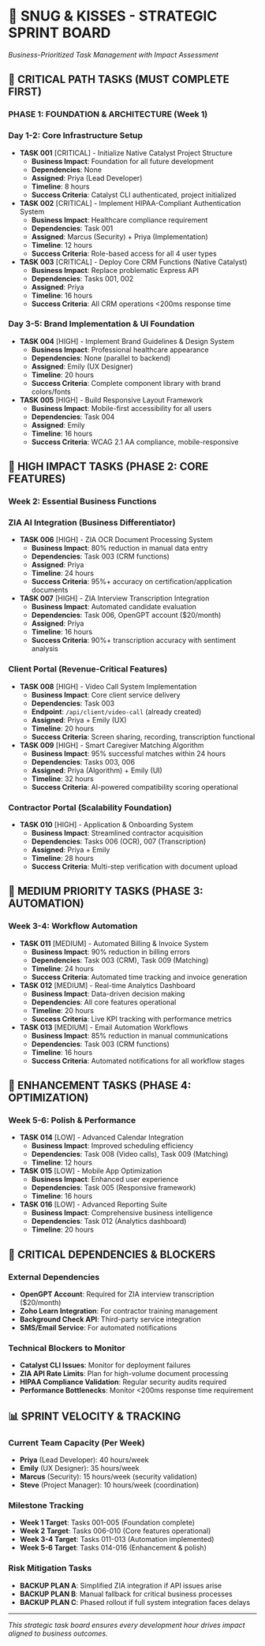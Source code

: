 # 📝 SNUG & KISSES - STRATEGIC SPRINT BOARD
*Business-Prioritized Task Management with Impact Assessment*
## 🚀 **CRITICAL PATH TASKS (MUST COMPLETE FIRST)**
### **PHASE 1: FOUNDATION & ARCHITECTURE (Week 1)**
### **Day 1-2: Core Infrastructure Setup**
- **TASK 001** [CRITICAL] - Initialize Native Catalyst Project Structure
	- **Business Impact**: Foundation for all future development
	- **Dependencies**: None
	- **Assigned**: Priya (Lead Developer)
	- **Timeline**: 8 hours
	- **Success Criteria**: Catalyst CLI authenticated, project initialized
- **TASK 002** [CRITICAL] - Implement HIPAA-Compliant Authentication System
	- **Business Impact**: Healthcare compliance requirement
	- **Dependencies**: Task 001
	- **Assigned**: Marcus (Security) + Priya (Implementation)
	- **Timeline**: 12 hours
	- **Success Criteria**: Role-based access for all 4 user types
- **TASK 003** [CRITICAL] - Deploy Core CRM Functions (Native Catalyst)
	- **Business Impact**: Replace problematic Express API
	- **Dependencies**: Tasks 001, 002
	- **Assigned**: Priya
	- **Timeline**: 16 hours
	- **Success Criteria**: All CRM operations <200ms response time
### **Day 3-5: Brand Implementation & UI Foundation**
- **TASK 004** [HIGH] - Implement Brand Guidelines & Design System
	- **Business Impact**: Professional healthcare appearance
	- **Dependencies**: None (parallel to backend)
	- **Assigned**: Emily (UX Designer)
	- **Timeline**: 20 hours
	- **Success Criteria**: Complete component library with brand colors/fonts
- **TASK 005** [HIGH] - Build Responsive Layout Framework
	- **Business Impact**: Mobile-first accessibility for all users
	- **Dependencies**: Task 004
	- **Assigned**: Emily
	- **Timeline**: 16 hours
	- **Success Criteria**: WCAG 2.1 AA compliance, mobile-responsive
## 🎯 **HIGH IMPACT TASKS (PHASE 2: CORE FEATURES)**
### **Week 2: Essential Business Functions**
### **ZIA AI Integration (Business Differentiator)**
- **TASK 006** [HIGH] - ZIA OCR Document Processing System
	- **Business Impact**: 80% reduction in manual data entry
	- **Dependencies**: Task 003 (CRM functions)
	- **Assigned**: Priya
	- **Timeline**: 24 hours
	- **Success Criteria**: 95%+ accuracy on certification/application documents
- **TASK 007** [HIGH] - ZIA Interview Transcription Integration
	- **Business Impact**: Automated candidate evaluation
	- **Dependencies**: Task 006, OpenGPT account ($20/month)
	- **Assigned**: Priya
	- **Timeline**: 16 hours
	- **Success Criteria**: 90%+ transcription accuracy with sentiment analysis
### **Client Portal (Revenue-Critical Features)**
- **TASK 008** [HIGH] - Video Call System Implementation
	- **Business Impact**: Core client service delivery
	- **Dependencies**: Task 003
	- **Endpoint**: `/api/client/video-call` (already created)
	- **Assigned**: Priya + Emily (UX)
	- **Timeline**: 20 hours
	- **Success Criteria**: Screen sharing, recording, transcription functional
- **TASK 009** [HIGH] - Smart Caregiver Matching Algorithm
	- **Business Impact**: 95% successful matches within 24 hours
	- **Dependencies**: Tasks 003, 006
	- **Assigned**: Priya (Algorithm) + Emily (UI)
	- **Timeline**: 32 hours
	- **Success Criteria**: AI-powered compatibility scoring operational
### **Contractor Portal (Scalability Foundation)**
- **TASK 010** [HIGH] - Application & Onboarding System
	- **Business Impact**: Streamlined contractor acquisition
	- **Dependencies**: Tasks 006 (OCR), 007 (Transcription)
	- **Assigned**: Priya + Emily
	- **Timeline**: 28 hours
	- **Success Criteria**: Multi-step verification with document upload
## 🔧 **MEDIUM PRIORITY TASKS (PHASE 3: AUTOMATION)**
### **Week 3-4: Workflow Automation**
- **TASK 011** [MEDIUM] - Automated Billing & Invoice System
	- **Business Impact**: 90% reduction in billing errors
	- **Dependencies**: Task 003 (CRM), Task 009 (Matching)
	- **Timeline**: 24 hours
	- **Success Criteria**: Automated time tracking and invoice generation
- **TASK 012** [MEDIUM] - Real-time Analytics Dashboard
	- **Business Impact**: Data-driven decision making
	- **Dependencies**: All core features operational
	- **Timeline**: 20 hours
	- **Success Criteria**: Live KPI tracking with performance metrics
- **TASK 013** [MEDIUM] - Email Automation Workflows
	- **Business Impact**: 85% reduction in manual communications
	- **Dependencies**: Task 003 (CRM functions)
	- **Timeline**: 16 hours
	- **Success Criteria**: Automated notifications for all workflow stages
## 📱 **ENHANCEMENT TASKS (PHASE 4: OPTIMIZATION)**
### **Week 5-6: Polish & Performance**
- **TASK 014** [LOW] - Advanced Calendar Integration
	- **Business Impact**: Improved scheduling efficiency
	- **Dependencies**: Task 008 (Video calls), Task 009 (Matching)
	- **Timeline**: 12 hours
- **TASK 015** [LOW] - Mobile App Optimization
	- **Business Impact**: Enhanced user experience
	- **Dependencies**: Task 005 (Responsive framework)
	- **Timeline**: 16 hours
- **TASK 016** [LOW] - Advanced Reporting Suite
	- **Business Impact**: Comprehensive business intelligence
	- **Dependencies**: Task 012 (Analytics dashboard)
	- **Timeline**: 20 hours
## 🚨 **CRITICAL DEPENDENCIES & BLOCKERS**
### **External Dependencies**
- **OpenGPT Account**: Required for ZIA interview transcription ($20/month)
- **Zoho Learn Integration**: For contractor training management
- **Background Check API**: Third-party service integration
- **SMS/Email Service**: For automated notifications
### **Technical Blockers to Monitor**
- **Catalyst CLI Issues**: Monitor for deployment failures
- **ZIA API Rate Limits**: Plan for high-volume document processing
- **HIPAA Compliance Validation**: Regular security audits required
- **Performance Bottlenecks**: Monitor <200ms response time requirement
## 📊 **SPRINT VELOCITY & TRACKING**
### **Current Team Capacity (Per Week)**
- **Priya** (Lead Developer): 40 hours/week
- **Emily** (UX Designer): 35 hours/week
- **Marcus** (Security): 15 hours/week (security validation)
- **Steve** (Project Manager): 10 hours/week (coordination)
### **Milestone Tracking**
- **Week 1 Target**: Tasks 001-005 (Foundation complete)
- **Week 2 Target**: Tasks 006-010 (Core features operational)
- **Week 3-4 Target**: Tasks 011-013 (Automation implemented)
- **Week 5-6 Target**: Tasks 014-016 (Enhancement & polish)
### **Risk Mitigation Tasks**
- **BACKUP PLAN A**: Simplified ZIA integration if API issues arise
- **BACKUP PLAN B**: Manual fallback for critical business processes
- **BACKUP PLAN C**: Phased rollout if full system integration faces delays
---
*This strategic task board ensures every development hour drives impact aligned to business outcomes.*

